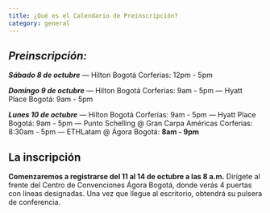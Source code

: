 ```yaml
---
title: ¿Qué es el Calendario de Preinscripción?
category: general
---
```

## ***Preinscripción:***

***Sábado 8 de octubre***
— Hilton Bogotá Corferias: 12pm - 5pm

***Domingo 9 de octubre***
— Hilton Bogotá Corferias: 9am - 5pm
— Hyatt Place Bogotá: 9am - 5pm

***Lunes 10 de octubre***
— Hilton Bogotá Corferias: 9am - 5pm
— Hyatt Place Bogotá: 9am - 5pm
— Punto Schelling @ Gran Carpa Américas Corferias: 8:30am - 5pm
— ETHLatam @ Ágora Bogotá: **8am - 9pm**

## **La inscripción**

**Comenzaremos a registrarse del 11 al 14 de octubre a las 8 a.m.**
Dirígete al frente del Centro de Convenciones Ágora Bogotá, donde verás 4 puertas con líneas designadas.
Una vez que llegue al escritorio, obtendrá su pulsera de conferencia.